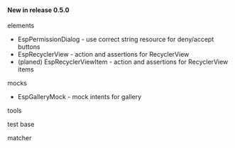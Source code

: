 #### New in release 0.5.0

elements

* EspPermissionDialog - use correct string resource for deny/accept buttons
* EspRecyclerView - action and assertions for RecyclerView
* (planed) EspRecyclerViewItem - action and assertions for RecyclerView items

mocks

* EspGalleryMock - mock intents for gallery

tools

test base

matcher
